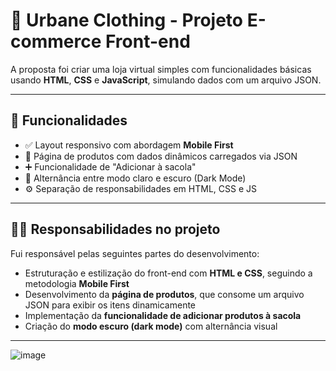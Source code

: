 # 🧥 Urbane Clothing - Projeto E-commerce Front-end

A proposta foi criar uma loja virtual simples com funcionalidades básicas usando **HTML**, **CSS** e **JavaScript**, simulando dados com um arquivo JSON.

---

## 📌 Funcionalidades

- ✅ Layout responsivo com abordagem **Mobile First**
- 🛒 Página de produtos com dados dinâmicos carregados via JSON
- ➕ Funcionalidade de "Adicionar à sacola"
- 🌙 Alternância entre modo claro e escuro (Dark Mode)
- ⚙️ Separação de responsabilidades em HTML, CSS e JS

---

## 👨‍💻 Responsabilidades no projeto

Fui responsável pelas seguintes partes do desenvolvimento:

- Estruturação e estilização do front-end com **HTML e CSS**, seguindo a metodologia **Mobile First**
- Desenvolvimento da **página de produtos**, que consome um arquivo JSON para exibir os itens dinamicamente
- Implementação da **funcionalidade de adicionar produtos à sacola**
- Criação do **modo escuro (dark mode)** com alternância visual

---


![image](https://github.com/user-attachments/assets/01d4318c-56a8-4299-9930-a015f208dfd3)
